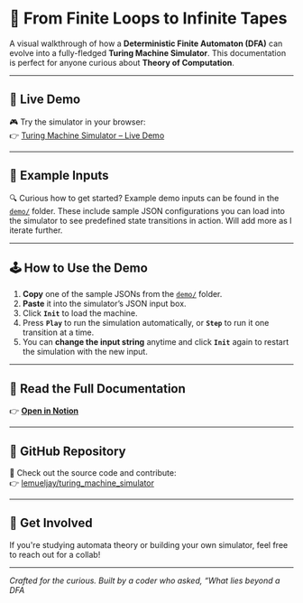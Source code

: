 # 🧠 From Finite Loops to Infinite Tapes

A visual walkthrough of how a **Deterministic Finite Automaton (DFA)** can evolve into a fully-fledged **Turing Machine Simulator**. This documentation is perfect for anyone curious about **Theory of Computation**.

---

## 🚀 Live Demo

🎮 Try the simulator in your browser:  
👉 [Turing Machine Simulator – Live Demo](https://lemueljay.github.io/turing_machine_simulator/)

---

## 🧪 Example Inputs

🔍 Curious how to get started? Example demo inputs can be found in the [`demo/`](https://github.com/lemueljay/turing_machine_simulator/tree/main/demo) folder.
These include sample JSON configurations you can load into the simulator to see predefined state transitions in action.
Will add more as I iterate further.

---

## 🕹️ How to Use the Demo

1. **Copy** one of the sample JSONs from the [`demo/`](./demo/) folder.
2. **Paste** it into the simulator’s JSON input box.
3. Click **`Init`** to load the machine.
4. Press **`Play`** to run the simulation automatically, or **`Step`** to run it one transition at a time.
5. You can **change the input string** anytime and click **`Init`** again to restart the simulation with the new input.

---

## 📘 Read the Full Documentation

👉 [**Open in Notion**](https://unmarred-mangosteen-1ca.notion.site/From-Finite-Loops-to-Infinite-Tapes-1ef9ad59a1d880348cdbf020148e90d7?pvs=73)

---

## 📂 GitHub Repository

🔗 Check out the source code and contribute:  
👉 [lemueljay/turing_machine_simulator](https://github.com/lemueljay/turing_machine_simulator)

---

## 🚀 Get Involved

If you're studying automata theory or building your own simulator, feel free to reach out for a collab!

---

*Crafted for the curious. Built by a coder who asked, “What lies beyond a DFA*
